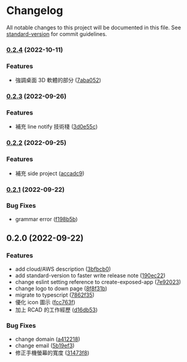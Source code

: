 # Changelog

All notable changes to this project will be documented in this file. See [standard-version](https://github.com/conventional-changelog/standard-version) for commit guidelines.

### [0.2.4](https://github.com/skyran1278/skyran1278.github.io/compare/v0.2.3...v0.2.4) (2022-10-11)


### Features

* 強調桌面 3D 軟體的部分 ([7aba052](https://github.com/skyran1278/skyran1278.github.io/commit/7aba05201ba7cf1a09297748d8d09f8e198277a9))

### [0.2.3](https://github.com/skyran1278/skyran1278.github.io/compare/v0.2.2...v0.2.3) (2022-09-26)


### Features

* 補充 line notify 技術棧 ([3d0e55c](https://github.com/skyran1278/skyran1278.github.io/commit/3d0e55ccc9ad8706390c9f840289904ecc4968b0))

### [0.2.2](https://github.com/skyran1278/skyran1278.github.io/compare/v0.2.1...v0.2.2) (2022-09-25)


### Features

* 補充 side project ([accadc9](https://github.com/skyran1278/skyran1278.github.io/commit/accadc90bf734d60cf16d080ed425c865cbcc8a0))

### [0.2.1](https://github.com/skyran1278/skyran1278.github.io/compare/v0.2.0...v0.2.1) (2022-09-22)


### Bug Fixes

* grammar error ([f198b5b](https://github.com/skyran1278/skyran1278.github.io/commit/f198b5b85edb59c690cc1257e04501a5ad905110))

## 0.2.0 (2022-09-22)


### Features

* add cloud/AWS description ([3bfbcb0](https://github.com/skyran1278/skyran1278.github.io/commit/3bfbcb018dde438ab8b44f7800d4f26c31be2e72))
* add standard-version to faster write release note ([190ec22](https://github.com/skyran1278/skyran1278.github.io/commit/190ec2231ae048688c958b9cce46ff62dec56026))
* change eslint setting reference to create-exposed-app ([7e92023](https://github.com/skyran1278/skyran1278.github.io/commit/7e920235604f3300ac9f99d7910eb30a804b67ed))
* change logo to down page ([8f8f31b](https://github.com/skyran1278/skyran1278.github.io/commit/8f8f31b2c9cd60daf3b3b7f9510046cea35122db))
* migrate to typescript ([7862f35](https://github.com/skyran1278/skyran1278.github.io/commit/7862f3580c80112a45266f363d068a238ac18b64))
* 優化 icon 圖示 ([fcc763f](https://github.com/skyran1278/skyran1278.github.io/commit/fcc763f6ade248923194adce8daba7a011e143f8))
* 加上 RCAD 的工作經歷 ([d16db53](https://github.com/skyran1278/skyran1278.github.io/commit/d16db531d4ab2f679d6673034cfc81c509c1c1ca))


### Bug Fixes

* change domain ([a412218](https://github.com/skyran1278/skyran1278.github.io/commit/a4122188c773441116ee88442e736d36bebd0cee))
* change email ([5b19ef3](https://github.com/skyran1278/skyran1278.github.io/commit/5b19ef326c827a9d091dc8b6352724865f1812ff))
* 修正手機螢幕的寬度 ([31473f8](https://github.com/skyran1278/skyran1278.github.io/commit/31473f813ffc090a00e7cb7faf0fe19c4a93d166))
